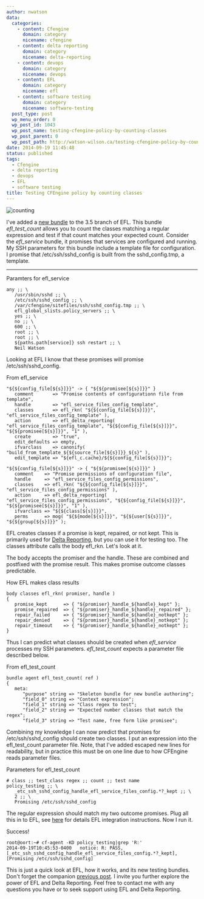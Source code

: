 ```yaml
---
author: nwatson
data:
  categories:
    - content: Cfengine
      domain: category
      nicename: cfengine
    - content: delta reporting
      domain: category
      nicename: delta-reporting
    - content: devops
      domain: category
      nicename: devops
    - content: EFL
      domain: category
      nicename: efl
    - content: software testing
      domain: category
      nicename: software-testing
  post_type: post
  wp_menu_order: 0
  wp_post_id: 1043
  wp_post_name: testing-cfengine-policy-by-counting-classes
  wp_post_parent: 0
  wp_post_path: http://watson-wilson.ca/testing-cfengine-policy-by-counting-classes/
date: 2014-09-19 11:45:48
status: published
tags:
  - Cfengine
  - delta reporting
  - devops
  - EFL
  - software testing
title: Testing CFEngine policy by counting classes
---
```

![counting](http://watson-wilson.ca/static/images/counting.jpg)

I've added a [new bundle](https://github.com/evolvethinking/evolve_cfengine_freelib/commit/00093210649c4b236e9d4940a23f5a6fe2e60742)
to the 3.5 branch of EFL. This bundle *efl_test_count* allows you to
count the classes matching a regular expression and test if that count
matches your expected count. Consider the *efl_service* bundle, it
promises that services are configured and running. My SSH parameters
for this bundle include a template file for configuration. I promise
that /etc/ssh/sshd_config is built from the sshd_config.tmp, a
template.

---

Paramters for efl_service ` `

    any ;; \
       /usr/sbin/sshd ;; \
       /etc/ssh/sshd_config ;; \
       /var/cfengine/sitefiles/ssh/sshd_config.tmp ;; \
       efl_global_slists.policy_servers ;; \
       yes ;; \
       no ;; \
       600 ;; \
       root ;; \
       root ;; \
       ${paths.path[service]} ssh restart ;; \
       Neil Watson

Looking at EFL I know that these promises will promise
/etc/ssh/sshd_config.

From efl_service ` `

    "${${config_file[${s}]}}" -> { "${${promisee[${s}]}}" }
       comment       => "Promise contents of configurationn file from template",
       handle        => "efl_service_files_config_template",
       classes       => efl_rkn( "${${config_file[${s}]}}", "efl_service_files_config_template" ),
       action        => efl_delta_reporting( "efl_service_files_config_template", "${${config_file[${s}]}}", "${${promisee[${s}]}}", "1" ),
       create        => "true",
       edit_defaults => empty,
       ifvarclass    => canonify( "build_from_template_${${source_file[${s}]}}_${s}" ),
       edit_template => "${efl_c.cache}/${${config_file[${s}]}}";
    
    "${${config_file[${s}]}}" -> { "${${promisee[${s}]}}" }
       comment    => "Promise permissions of configuration file",
       handle     => "efl_service_files_config_permissions",
       classes    => efl_rkn( "${${config_file[${s}]}}", "efl_service_files_config_permissions" ),
       action     => efl_delta_reporting( "efl_service_files_config_permissions", "${${config_file[${s}]}}", "${${promisee[${s}]}}", "1" ),
       ifvarclass => "${${class[${s}]}}",
       perms      => mog( "${${mode[${s}]}}", "${${user[${s}]}}", "${${group[${s}]}}" );

EFL creates classes if a promise is kept, repaired, or not kept. This
is primarily used for [Delta Reporting](https://github.com/evolvethinking/delta_reporting),
but you can use it for testing too. The classes attribute calls the
body efl_rkn. Let's look at it.

The body accepts the promiser and the handle. These are combined and
postfixed with the promise result. This makes promise outcome classes
predictable.

How EFL makes class results ` `

    body classes efl_rkn( promiser, handle )
    {
       promise_kept      => { "${promiser}_handle_${handle}_kept" };
       promise_repaired  => { "${promiser}_handle_${handle}_repaired" };
       repair_failed     => { "${promiser}_handle_${handle}_notkept" };
       repair_denied     => { "${promiser}_handle_${handle}_notkept" };
       repair_timeout    => { "${promiser}_handle_${handle}_notkept" };
    }

Thus I can predict what classes should be created when *efl_service*
processes my SSH parameters. *efl_test_count* expects a parameter file
described below.

From efl_test_count ` `

    bundle agent efl_test_count( ref )
    {
       meta:
          "purpose" string => "Skeleton bundle for new bundle authoring";
          "field_0" string => "Context expression";
          "field_1" string => "Class regex to test";
          "field_2" string => "Expected number classes that match the regex";
          "field_3" string => "Test name, free form like promisee";

Combining my knowledge I can now predict that promises for
/etc/ssh/sshd_config should create two classes. I put an expression
into the efl_test_count parameter file. Note, that I've added escaped
new lines for readability, but in practice this must be on one line due
to how CFEngine reads parameter files.

Parameters for efl_test_count ` `

    # class ;; test_class regex ;; count ;; test name
    policy_testing ;; \
       _etc_ssh_sshd_config_handle_efl_service_files_config.*?_kept ;; \
       2 ;; \
       Promising /etc/ssh/sshd_config

The regular expression should match my two outcome promises. Plug all
this in to EFL, see [here](https://github.com/evolvethinking/evolve_cfengine_freelib)
for details EFL integration instructions. Now I run it.

Success! ` `

    root@oort:~# cf-agent -KD policy_testing|grep 'R:'
    2014-09-19T10:45:53-0400   notice: R: PASS, [_etc_ssh_sshd_config_handle_efl_service_files_config.*?_kept], [Promising /etc/ssh/sshd_config]

This is just a quick look at EFL, how it works, and its new testing
bundles. Don't forget the companion [previous post](http://watson-wilson.ca/testing-cfengine-policy/).
I invite you further explore the power of EFL and Delta Reporting. Feel
free to contact me with any questions you have or to seek support using
EFL and Delta Reporting.
